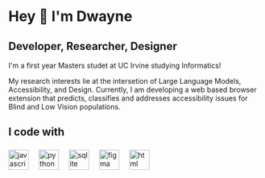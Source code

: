 <h1 align="left">Hey 👋 I'm Dwayne</h1>

###
<h2 align="left">Developer, Researcher, Designer</h2>
  <p align="left">I'm a first year Masters studet at UC Irvine studying Informatics!</p>
  <p align="left">My research interests lie at the intersetion of Large Language Models, Accessibility, and Design. Currently, I am developing a web based browser extension that predicts, classifies and addresses accessibility issues for Blind and Low Vision populations. </p>

###



###

<h2 align="left">I code with</h2>

###

<div align="left">
  <img src="https://cdn.jsdelivr.net/gh/devicons/devicon/icons/javascript/javascript-original.svg" height="40" alt="javascript logo"  />
  <img width="12" />
  <img src="https://cdn.jsdelivr.net/gh/devicons/devicon/icons/python/python-original.svg" height="40" alt="python logo"  />
  <img width="12" />
  <img src="https://cdn.jsdelivr.net/gh/devicons/devicon/icons/sqlite/sqlite-original.svg" height="40" alt="sqlite logo"  />
  <img width="12" />
  <img src="https://cdn.jsdelivr.net/gh/devicons/devicon/icons/figma/figma-original.svg" height="40" alt="figma logo"  />
  <img width="12" />
  <img src="https://cdn.jsdelivr.net/gh/devicons/devicon/icons/storybook/storybook-original.svg" height="40" alt="html logo"  />
</div>

###
